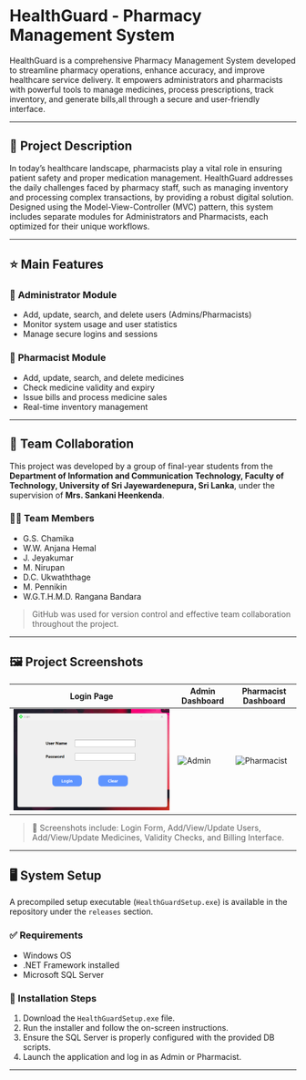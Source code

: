 # HealthGuard - Pharmacy Management System

HealthGuard is a comprehensive Pharmacy Management System developed to streamline pharmacy operations, enhance accuracy, and improve healthcare service delivery. It empowers administrators and pharmacists with powerful tools to manage medicines, process prescriptions, track inventory, and generate bills,all through a secure and user-friendly interface.

---

## 📖 Project Description

In today’s healthcare landscape, pharmacists play a vital role in ensuring patient safety and proper medication management. HealthGuard addresses the daily challenges faced by pharmacy staff, such as managing inventory and processing complex transactions, by providing a robust digital solution. Designed using the Model-View-Controller (MVC) pattern, this system includes separate modules for Administrators and Pharmacists, each optimized for their unique workflows.

---

## ⭐ Main Features

### 👤 **Administrator Module**
- Add, update, search, and delete users (Admins/Pharmacists)
- Monitor system usage and user statistics
- Manage secure logins and sessions

### 💊 **Pharmacist Module**
- Add, update, search, and delete medicines
- Check medicine validity and expiry
- Issue bills and process medicine sales
- Real-time inventory management

---

## 🤝 Team Collaboration

This project was developed by a group of final-year students from the **Department of Information and Communication Technology, Faculty of Technology, University of Sri Jayewardenepura, Sri Lanka**, under the supervision of **Mrs. Sankani Heenkenda**.

### 👨‍💻 Team Members
- G.S. Chamika  
- W.W. Anjana Hemal  
- J. Jeyakumar  
- M. Nirupan  
- D.C. Ukwaththage  
- M. Pennikin  
- W.G.T.H.M.D. Rangana Bandara  

> GitHub was used for version control and effective team collaboration throughout the project.

---

## 🖼️ Project Screenshots

| Login Page | Admin Dashboard | Pharmacist Dashboard |
|------------|------------------|-----------------------|
| ![Login](screenshots/login.png) | ![Admin](screenshots/admin-dashboard.png) | ![Pharmacist](screenshots/pharmacist-dashboard.png) |

> 📸 Screenshots include: Login Form, Add/View/Update Users, Add/View/Update Medicines, Validity Checks, and Billing Interface.

---

## 🖥️ System Setup

A precompiled setup executable (`HealthGuardSetup.exe`) is available in the repository under the `releases` section.

### ✅ Requirements
- Windows OS
- .NET Framework installed
- Microsoft SQL Server

### 🚀 Installation Steps
1. Download the `HealthGuardSetup.exe` file.
2. Run the installer and follow the on-screen instructions.
3. Ensure the SQL Server is properly configured with the provided DB scripts.
4. Launch the application and log in as Admin or Pharmacist.

---
